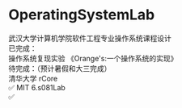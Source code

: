 # OperatingSystemLab

武汉大学计算机学院软件工程专业操作系统课程设计 <br>
已完成：<br>
操作系统复现实验 《Orange's:一个操作系统的实现》<br>
待完成：（预计暑假和大三完成）<br>
清华大学 rCore <br> ✅
MIT 6.s081Lab <br> ✅

